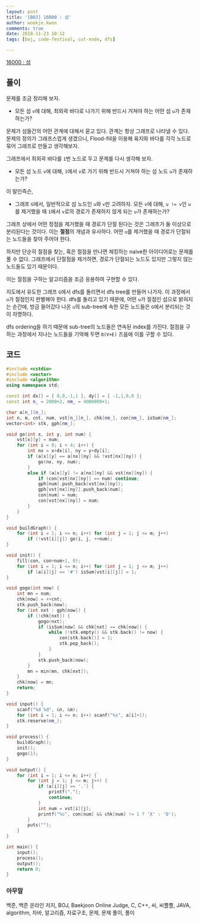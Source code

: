 ```yaml
---
layout: post
title: '[BOJ] 16000 : 섬'
author: wookje.kwon
comments: true
date: 2018-11-23 10:12
tags: [boj, code-festival, cut-node, dfs]

---
```


[16000 : 섬](https://www.acmicpc.net/problem/16000)  

## 풀이

문제를 조금 정리해 보자.

* 모든 섬 `v`에 대해, 최외곽 바다로 나가기 위해 반드시 거쳐야 하는 어떤 섬 `u`가 존재하는가?

문제가 섬들간의 어떤 관계에 대해서 묻고 있다. 관계는 항상 그래프로 나타낼 수 있다. 문제의 정의가 그래프스럽게 생겼으니, Flood-fill을 이용해 육지와 바다를 각각 노드로 묶어 그래프로 만들고 생각해보자.

그래프에서 최외곽 바다를 `1`번 노드로 두고 문제를 다시 생각해 보자.

* 모든 섬 노드 `v`에 대해, `1`에서 `v`로 가기 위해 반드시 거쳐야 하는 섬 노드 `u`가 존재하는가?

이 말인즉슨,

* 그래프 `G`에서, 일반적으로 섬 노드인 `u`와 `v`만 고려하자. 모든 `v`에 대해, `u != v`인 `u`를 제거했을 때 `1`에서 `v`로의 경로가 존재하지 않게 되는 `u`가 존재하는가?

그래프 상에서 어떤 정점을 제거했을 때 경로가 단절 된다는 것은 그래프가 둘 이상으로 분리된다는 것이다. 이는 **절점**의 개념과 유사하다. 어떤 `u`를 제거했을 때 경로가 단절되는 노드들을 찾아 주어야 한다.

하지만 단순히 절점을 찾는, 혹은 절점을 만나면 체킹하는 naive한 아이디어로는 문제를 풀 수 없다. 그래프에서 단절점을 제거하면, 경로가 단절되는 노드도 있지만 그렇지 않는 노드들도 있기 때문이다.

이는 절점을 구하는 알고리즘을 조금 응용하여 구현할 수 있다.

지도에서 유도한 그래프 `G`에서 dfs를 돌리면서 dfs tree를 만들어 나가자. 이 과정에서 `u`가 절점인지 판별해야 한다. dfs를 돌리고 있기 때문에, 어떤 `u`가 절점인 섬으로 밝혀지는 순간에, 방금 들어갔다 나온 `u`의 sub-tree에 속한 모든 노드들은 `G`에서 분리되는 것이 자명하다.

dfs ordering을 하기 때문에 sub-tree의 노드들은 연속된 index를 가진다. 절점을 구하는 과정에서 지나는 노드들을 기억해 두면 `O(V+E)` 즈음에 이를 구할 수 있다.

## 코드

```cpp
#include <cstdio>
#include <vector>
#include <algorithm>
using namespace std;

const int dx[] = { 0,0,-1,1 }, dy[] = { -1,1,0,0 };
const int n_ = 2000+2, nm_ = 4000000+1;

char a[n_][n_];
int n, m, cnt, num, vst[n_][n_], chk[nm_], con[nm_], isSum[nm_];
vector<int> stk, gph[nm_];

void go(int x, int y, int num) {
    vst[x][y] = num;
    for (int i = 0; i < 4; i++) {
        int nx = x+dx[i], ny = y+dy[i];
        if (a[x][y] == a[nx][ny] && !vst[nx][ny]) {
            go(nx, ny, num);
        }
        else if (a[x][y] != a[nx][ny] && vst[nx][ny]) {
            if (con[vst[nx][ny]] == num) continue;
            gph[num].push_back(vst[nx][ny]);
            gph[vst[nx][ny]].push_back(num);
            con[num] = num;
            con[vst[nx][ny]] = num;
        }
    }
}

void buildGraph() {
    for (int i = 1; i <= n; i++) for (int j = 1; j <= m; j++)
        if (!vst[i][j]) go(i, j, ++num);
}

void init() {
    fill(con, con+num+1, 0);
    for (int i = 1; i <= n; i++) for (int j = 1; j <= m; j++)
        if (a[i][j] == '#') isSum[vst[i][j]] = 1;
}

void gogo(int now) {
    int mn = num;
    chk[now] = ++cnt;
    stk.push_back(now);
    for (int nxt : gph[now]) {
        if (!chk[nxt]) {
            gogo(nxt);
            if (isSum[now] && chk[nxt] == chk[now]) {
                while (!stk.empty() && stk.back() != now) {
                    con[stk.back()] = 1;
                    stk.pop_back();
                }
            }
            stk.push_back(now);
        }
        mn = min(mn, chk[nxt]);
    }
    chk[now] = mn;
    return;
}

void input() {
    scanf("%d %d", &n, &m);
    for (int i = 1; i <= n; i++) scanf("%s", a[i]+1);
    stk.reserve(nm_);
}

void process() {
    buildGraph();
    init();
    gogo(1);
}

void output() {
    for (int i = 1; i <= n; i++) {
        for (int j = 1; j <= m; j++) {
            if (a[i][j] == '.') {
                printf(".");
                continue;
            }
            int num = vst[i][j];
            printf("%c", con[num] && chk[num] != 1 ? 'X' : 'O');
        }
        puts("");
    }
}

int main() {
    input();
    process();
    output();
    return 0;
}
```  

### 아무말  
백준, 백준 온라인 저지, BOJ, Baekjoon Online Judge, C, C++, 씨, 씨쁠쁠, JAVA, algorithm, 자바, 알고리즘, 자료구조, 문제, 문제 풀이, 풀이
